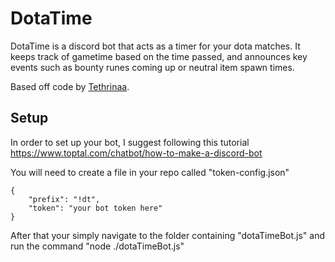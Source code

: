 # DotaTime
DotaTime is a discord bot that acts as a timer for your dota matches.  It keeps track of gametime based on the time passed, and announces key events such as bounty runes coming up or neutral item spawn times.

Based off code by [Tethrinaa](https://github.com/Tethrinaa/).
## Setup
In order to set up your bot, I suggest following this tutorial https://www.toptal.com/chatbot/how-to-make-a-discord-bot

You will need to create a file in your repo called "token-config.json"

```
{
    "prefix": "!dt",
	"token": "your bot token here"
}
```

After that your simply navigate to the folder containing "dotaTimeBot.js" and run the command "node ./dotaTimeBot.js"